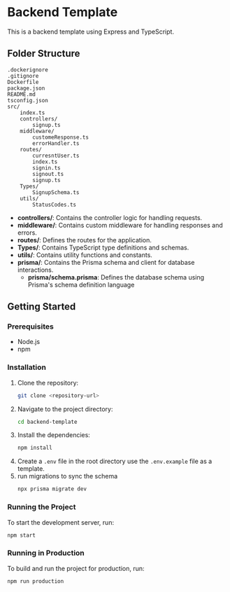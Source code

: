 # Backend Template

This is a backend template using Express and TypeScript.

## Folder Structure

```
.dockerignore
.gitignore
Dockerfile
package.json
README.md
tsconfig.json
src/
    index.ts
    controllers/
        signup.ts
    middleware/
        customeResponse.ts
        errorHandler.ts
    routes/
        curresntUser.ts
        index.ts
        signin.ts
        signout.ts
        signup.ts
    Types/
        SignupSchema.ts
    utils/
        StatusCodes.ts
```

- **controllers/**: Contains the controller logic for handling requests.
- **middleware/**: Contains custom middleware for handling responses and errors.
- **routes/**: Defines the routes for the application.
- **Types/**: Contains TypeScript type definitions and schemas.
- **utils/**: Contains utility functions and constants.
- **prisma/**: Contains the Prisma schema and client for database interactions.
    - **prisma/schema.prisma**: Defines the database schema using Prisma's schema definition language

## Getting Started

### Prerequisites

- Node.js
- npm

### Installation

1. Clone the repository:
    ```sh
    git clone <repository-url>
    ```
2. Navigate to the project directory:
    ```sh
    cd backend-template
    ```
3. Install the dependencies:
    ```sh
    npm install
    ```
4. Create a `.env` file in the root directory use the `.env.example` file as a template.
5. run migrations to sync the schema
    ```sh
    npx prisma migrate dev
    ```

### Running the Project

To start the development server, run:
```sh
npm start
```

### Running in Production

To build and run the project for production, run:
```sh
npm run production
```
